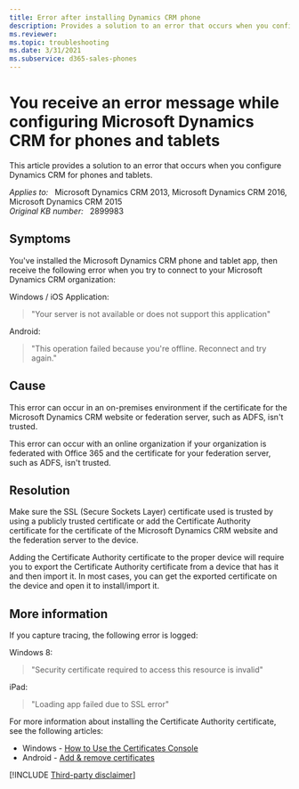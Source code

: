 ```yaml
---
title: Error after installing Dynamics CRM phone
description: Provides a solution to an error that occurs when you configure Dynamics CRM for phones and tablets.
ms.reviewer: 
ms.topic: troubleshooting
ms.date: 3/31/2021
ms.subservice: d365-sales-phones
---
```

# You receive an error message while configuring Microsoft Dynamics CRM for phones and tablets

This article provides a solution to an error that occurs when you configure Dynamics CRM for phones and tablets.

_Applies to:_ &nbsp; Microsoft Dynamics CRM 2013, Microsoft Dynamics CRM 2016, Microsoft Dynamics CRM 2015  
_Original KB number:_ &nbsp; 2899983

## Symptoms

You've installed the Microsoft Dynamics CRM phone and tablet app, then receive the following error when you try to connect to your Microsoft Dynamics CRM organization:

Windows / iOS Application:
> "Your server is not available or does not support this application"

Android:
> "This operation failed because you're offline. Reconnect and try again."

## Cause

This error can occur in an on-premises environment if the certificate for the Microsoft Dynamics CRM website or federation server, such as ADFS, isn't trusted.

This error can occur with an online organization if your organization is federated with Office 365 and the certificate for your federation server, such as ADFS, isn't trusted.

## Resolution

Make sure the SSL (Secure Sockets Layer) certificate used is trusted by using a publicly trusted certificate or add the Certificate Authority certificate for the certificate of the Microsoft Dynamics CRM website and the federation server to the device.

Adding the Certificate Authority certificate to the proper device will require you to export the Certificate Authority certificate from a device that has it and then import it. In most cases, you can get the exported certificate on the device and open it to install/import it.

## More information

If you capture tracing, the following error is logged:

Windows 8:

> "Security certificate required to access this resource is invalid"

iPad:  

> "Loading app failed due to SSL error"

For more information about installing the Certificate Authority certificate, see the following articles:

- Windows - [How to Use the Certificates Console](https://social.technet.microsoft.com/wiki/contents/articles/2167.how-to-use-the-certificates-console.aspx)
- Android - [Add & remove certificates](https://support.google.com/pixelphone/answer/2844832)

[!INCLUDE [Third-party disclaimer](../../includes/third-party-disclaimer.md)]
